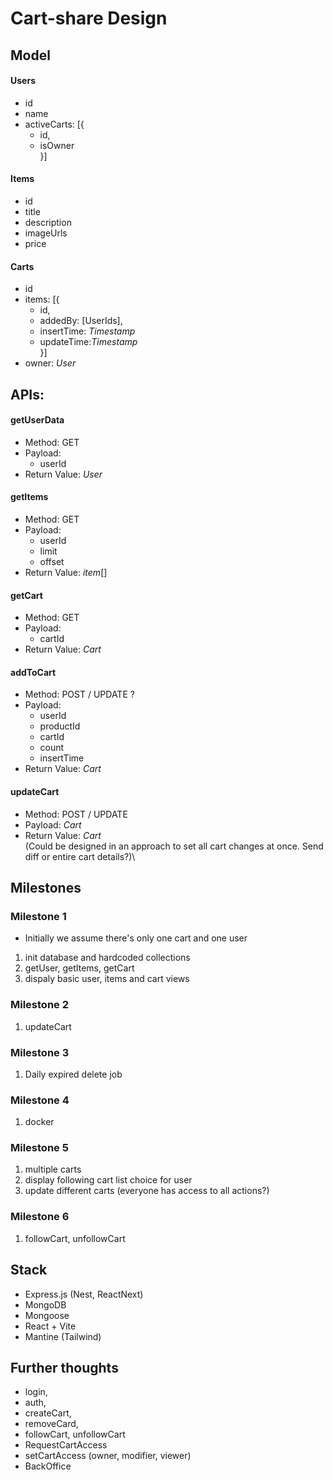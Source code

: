 # Cart-share Design

## Model

#### Users
*   id
*   name
*   activeCarts: [{
    *   id, 
    *   isOwner\
    }]

#### Items
*   id
*   title
*   description
*   imageUrls
*   price

#### Carts
*   id
* items: [{
    *   id,
    *  addedBy: [UserIds],
    * insertTime: *Timestamp*
    *   updateTime:*Timestamp*\
    }]
*   owner: *User*

## APIs: 

#### getUserData
*   Method: GET
*   Payload:
    *   userId
*   Return Value: *User*

#### getItems
*   Method: GET
*   Payload:
    *   userId
    *   limit
    *   offset
*   Return Value: *item*[]

#### getCart
*    Method: GET
*   Payload: 
    *   cartId
*   Return Value: *Cart*

#### addToCart
*   Method: POST / UPDATE ?
*   Payload:
    *   userId
    *   productId
    *   cartId
    *   count
    *   insertTime
*   Return Value: *Cart*

#### updateCart
*   Method: POST / UPDATE
*   Payload: *Cart*
*   Return Value: *Cart*\
(Could be designed in an approach to set all cart changes at once. Send diff or entire cart details?)\

## Milestones

### Milestone 1
*   Initially we assume there's only one cart and one user

1. init database and hardcoded collections
2. getUser, getItems, getCart
3. dispaly basic user, items and cart views

### Milestone 2
1. updateCart

### Milestone 3
1. Daily expired delete job

### Milestone 4
1. docker

### Milestone 5
1. multiple carts
2. display following cart list choice for user
3. update different carts (everyone has access to all actions?)

### Milestone 6
1. followCart, unfollowCart

## Stack
*   Express.js (Nest, ReactNext)
*   MongoDB
*   Mongoose
*   React + Vite
*   Mantine (Tailwind)

## Further thoughts
*   login, 
*   auth,
*   createCart, 
*   removeCard,
*   followCart, unfollowCart
*   RequestCartAccess
*   setCartAccess (owner, modifier, viewer)
*   BackOffice